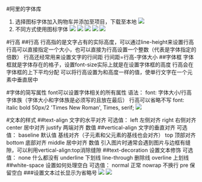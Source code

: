 #阿里的字体库
1. 选择图标字体加入购物车并添加至项目，下载至本地
![](/img/0724/1.png)
2. 不同方式使用图标字体
![](/img/0724/2.png)
![](/img/0724/3.png)
![](/img/0724/4.png)
![](/img/0724/5.png)
![](/img/0724/6.png)

#行高
##行高
	行高指的是文字占有的实际高度，可以通过line-height来设置行高
	行高可以直接指定一个大小，也可以直接为行高设置一个整数（代表是字体指定的倍数）
	行高还经常用来设置文字的行间距
	行间距=行高-字体大小
##字体框
	字体框就是字体存在的格子，设置font-size实际上就是在设置字体框的高度
	行高会在字体框的上下平均分配
	可以将行高设置为和高度一样的值，使单行文字在一个元素中垂直居中

#字体的简写属性
	font可以设置字体相关的所有属性
	语法：
	font: 字体大小/行高 字体族（字体大小和字体族是必须写的且放在最后）
	行高可以省略不写
	font: italic bold  50px/2 'Times New Roman', Times, serif;
![](/img/0724/7.png)

#文本的样式
##text-align 文字的水平对齐
	可选值：
	left 左侧对齐
	right 右侧对齐
	center 居中对齐
	justify 两端对齐
	数值
##vertical-align 文字的垂直对齐
	可选值：
	baseline 默认值 基线对齐（子元素和父元素的基线也会对齐）
	top 顶部对齐
	bottom 底部对齐
	middle 居中对齐
	数值
	引入图片时通常会遇到图片与边框有缝隙，可以利用vertical-align:top消除缝隙
##text-decoration 设置文本修饰
	可选值：
	none 什么都没有
	underline 下划线
	line-through 删除线
	overline 上划线
##white-space 设置如何处理空白
	可选值：
	normal 正常
	nowrap 不换行
	pre 保留空白
###设置文本过长显示为省略号
![](/img/0724/8.png)
![](/img/0724/9.png)
